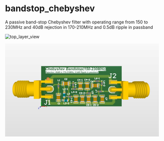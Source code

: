 # bandstop_chebyshev
A passive band-stop Chebyshev filter with operating range from 150 to 230MHz and 40dB rejection in 170-210MHz and 0.5dB ripple in passband

![top_layer_view]([https://raw.githubusercontent.com/parhamsoltani/bandstop_chebyshev/refs/heads/main/top_layer_view.jpg)


![3d](https://raw.githubusercontent.com/parhamsoltani/bandstop_chebyshev/refs/heads/main/3d.jpg)

